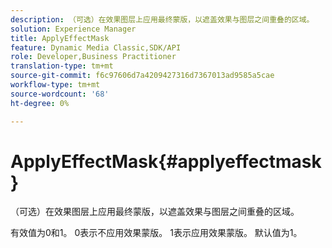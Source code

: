 ```yaml
---
description: （可选）在效果图层上应用最终蒙版，以遮盖效果与图层之间重叠的区域。
solution: Experience Manager
title: ApplyEffectMask
feature: Dynamic Media Classic,SDK/API
role: Developer,Business Practitioner
translation-type: tm+mt
source-git-commit: f6c97606d7a4209427316d7367013ad9585a5cae
workflow-type: tm+mt
source-wordcount: '68'
ht-degree: 0%

---
```



# ApplyEffectMask{#applyeffectmask}

（可选）在效果图层上应用最终蒙版，以遮盖效果与图层之间重叠的区域。

有效值为0和1。 0表示不应用效果蒙版。 1表示应用效果蒙版。 默认值为1。
